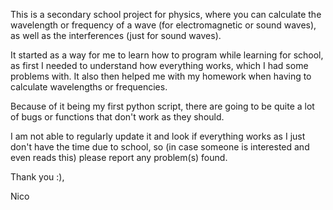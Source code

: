This is a secondary school project for physics, where you can calculate the wavelength or frequency of a wave (for electromagnetic or sound waves), as well as the interferences (just for sound waves). 

It started as a way for me to learn how to program while learning for school, as first I needed to understand how everything works, which I had some problems with. It also then helped me with my homework when having to calculate wavelengths or frequencies.

Because of it being my first python script, there are going to be quite a lot of bugs or functions that don't work as they should. 

I am not able to regularly update it and look if everything works as I just don't have the time due to school, so (in case someone is interested and even reads this) please report any problem(s) found.

Thank you :), 

Nico
